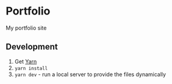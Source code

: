# Portfolio
My portfolio site

## Development
1. Get [Yarn](https://yarnpkg.com)
1. `yarn install`
1. `yarn dev` - run a local server to provide the files dynamically
